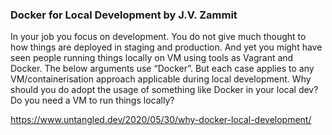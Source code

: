 ### Docker for Local Development by J.V. Zammit

In your job you focus on development. You do not give much thought to how things are deployed in staging and production. And yet you might have seen people running things locally on VM using tools as Vagrant and Docker. The below arguments use “Docker”. But each case applies to any VM/containerisation approach applicable during local development. Why should you do adopt the usage of something like Docker in your local dev? Do you need a VM to run things locally?

https://www.untangled.dev/2020/05/30/why-docker-local-development/
